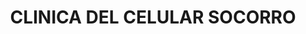 ---
title: "CLINICA DEL CELULAR SOCORRO"
url: /socorro/clinica-del-celular-socorro/
shop: teléfono móvil
---